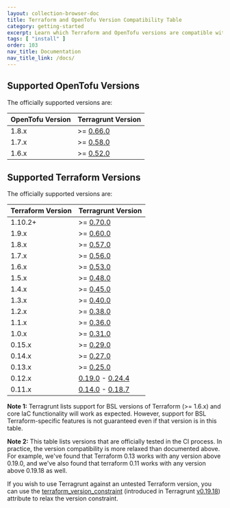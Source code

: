 ```yaml
---
layout: collection-browser-doc
title: Terraform and OpenTofu Version Compatibility Table
category: getting-started
excerpt: Learn which Terraform and OpenTofu versions are compatible with which versions of Terragrunt.
tags: [ "install" ]
order: 103
nav_title: Documentation
nav_title_link: /docs/
---
```


## Supported OpenTofu Versions

The officially supported versions are:

| OpenTofu Version | Terragrunt Version                                                           |
|------------------|------------------------------------------------------------------------------|
| 1.8.x            | >= [0.66.0](https://github.com/gruntwork-io/terragrunt/releases/tag/v0.66.0) |
| 1.7.x            | >= [0.58.0](https://github.com/gruntwork-io/terragrunt/releases/tag/v0.58.0) |
| 1.6.x            | >= [0.52.0](https://github.com/gruntwork-io/terragrunt/releases/tag/v0.52.0) |

## Supported Terraform Versions

The officially supported versions are:

| Terraform Version | Terragrunt Version                                                                                                                                    |
|-------------------|-------------------------------------------------------------------------------------------------------------------------------------------------------|
| 1.10.2+           | >= [0.70.0](https://github.com/gruntwork-io/terragrunt/releases/tag/v0.70.0)                                                                          |
| 1.9.x             | >= [0.60.0](https://github.com/gruntwork-io/terragrunt/releases/tag/v0.60.0)                                                                          |
| 1.8.x             | >= [0.57.0](https://github.com/gruntwork-io/terragrunt/releases/tag/v0.57.0)                                                                          |
| 1.7.x             | >= [0.56.0](https://github.com/gruntwork-io/terragrunt/releases/tag/v0.56.0)                                                                          |
| 1.6.x             | >= [0.53.0](https://github.com/gruntwork-io/terragrunt/releases/tag/v0.53.0)                                                                          |
| 1.5.x             | >= [0.48.0](https://github.com/gruntwork-io/terragrunt/releases/tag/v0.48.0)                                                                          |
| 1.4.x             | >= [0.45.0](https://github.com/gruntwork-io/terragrunt/releases/tag/v0.45.0)                                                                          |
| 1.3.x             | >= [0.40.0](https://github.com/gruntwork-io/terragrunt/releases/tag/v0.40.0)                                                                          |
| 1.2.x             | >= [0.38.0](https://github.com/gruntwork-io/terragrunt/releases/tag/v0.38.0)                                                                          |
| 1.1.x             | >= [0.36.0](https://github.com/gruntwork-io/terragrunt/releases/tag/v0.36.0)                                                                          |
| 1.0.x             | >= [0.31.0](https://github.com/gruntwork-io/terragrunt/releases/tag/v0.31.0)                                                                          |
| 0.15.x            | >= [0.29.0](https://github.com/gruntwork-io/terragrunt/releases/tag/v0.29.0)                                                                          |
| 0.14.x            | >= [0.27.0](https://github.com/gruntwork-io/terragrunt/releases/tag/v0.27.0)                                                                          |
| 0.13.x            | >= [0.25.0](https://github.com/gruntwork-io/terragrunt/releases/tag/v0.25.0)                                                                          |
| 0.12.x            | [0.19.0](https://github.com/gruntwork-io/terragrunt/releases/tag/v0.19.0) - [0.24.4](https://github.com/gruntwork-io/terragrunt/releases/tag/v0.24.4) |
| 0.11.x            | [0.14.0](https://github.com/gruntwork-io/terragrunt/releases/tag/v0.14.0) - [0.18.7](https://github.com/gruntwork-io/terragrunt/releases/tag/v0.18.7) |

**Note 1:** Terragrunt lists support for BSL versions of Terraform (>= 1.6.x) and core IaC functionality will work as expected.
However, support for BSL Terraform-specific features is not guaranteed even if that version is in this table.

**Note 2:** This table lists versions that are officially tested in the CI process. In practice, the version
compatibility is more relaxed than documented above. For example, we've found that Terraform 0.13 works with any version
above 0.19.0, and we've also found that terraform 0.11 works with any version above 0.19.18 as well.

If you wish to use Terragrunt against an untested Terraform version, you can use the
[terraform_version_constraint](https://terragrunt.gruntwork.io/docs/reference/config-blocks-and-attributes/#terraform_version_constraint)
(introduced in Terragrunt [v0.19.18](https://github.com/gruntwork-io/terragrunt/releases/tag/v0.19.18)) attribute to
relax the version constraint.
